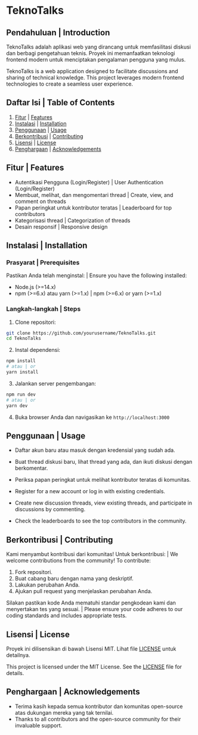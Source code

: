 
# TeknoTalks

## Pendahuluan | Introduction

TeknoTalks adalah aplikasi web yang dirancang untuk memfasilitasi diskusi dan berbagi pengetahuan teknis. Proyek ini memanfaatkan teknologi frontend modern untuk menciptakan pengalaman pengguna yang mulus.

TeknoTalks is a web application designed to facilitate discussions and sharing of technical knowledge. This project leverages modern frontend technologies to create a seamless user experience.

## Daftar Isi | Table of Contents

1. [Fitur](#fitur) | [Features](#features)
2. [Instalasi](#instalasi) | [Installation](#installation)
3. [Penggunaan](#penggunaan) | [Usage](#usage)
4. [Berkontribusi](#berkontribusi) | [Contributing](#contributing)
5. [Lisensi](#lisensi) | [License](#license)
6. [Penghargaan](#penghargaan) | [Acknowledgements](#acknowledgements)

## Fitur | Features

- Autentikasi Pengguna (Login/Register) | User Authentication (Login/Register)
- Membuat, melihat, dan mengomentari thread | Create, view, and comment on threads
- Papan peringkat untuk kontributor teratas | Leaderboard for top contributors
- Kategorisasi thread | Categorization of threads
- Desain responsif | Responsive design

## Instalasi | Installation

### Prasyarat | Prerequisites

Pastikan Anda telah menginstal: | Ensure you have the following installed:

- Node.js (>=14.x)
- npm (>=6.x) atau yarn (>=1.x) | npm (>=6.x) or yarn (>=1.x)

### Langkah-langkah | Steps

1. Clone repositori:

```bash
git clone https://github.com/yourusername/TeknoTalks.git
cd TeknoTalks
```

2. Instal dependensi:

```bash
npm install
# atau | or
yarn install
```

3. Jalankan server pengembangan:

```bash
npm run dev
# atau | or
yarn dev
```

4. Buka browser Anda dan navigasikan ke `http://localhost:3000`

## Penggunaan | Usage

- Daftar akun baru atau masuk dengan kredensial yang sudah ada.
- Buat thread diskusi baru, lihat thread yang ada, dan ikuti diskusi dengan berkomentar.
- Periksa papan peringkat untuk melihat kontributor teratas di komunitas.

- Register for a new account or log in with existing credentials.
- Create new discussion threads, view existing threads, and participate in discussions by commenting.
- Check the leaderboards to see the top contributors in the community.

## Berkontribusi | Contributing

Kami menyambut kontribusi dari komunitas! Untuk berkontribusi: | We welcome contributions from the community! To contribute:

1. Fork repositori.
2. Buat cabang baru dengan nama yang deskriptif.
3. Lakukan perubahan Anda.
4. Ajukan pull request yang menjelaskan perubahan Anda.

Silakan pastikan kode Anda mematuhi standar pengkodean kami dan menyertakan tes yang sesuai. | Please ensure your code adheres to our coding standards and includes appropriate tests.

## Lisensi | License

Proyek ini dilisensikan di bawah Lisensi MIT. Lihat file [LICENSE](LICENSE) untuk detailnya.

This project is licensed under the MIT License. See the [LICENSE](LICENSE) file for details.

## Penghargaan | Acknowledgements

- Terima kasih kepada semua kontributor dan komunitas open-source atas dukungan mereka yang tak ternilai.
- Thanks to all contributors and the open-source community for their invaluable support.
